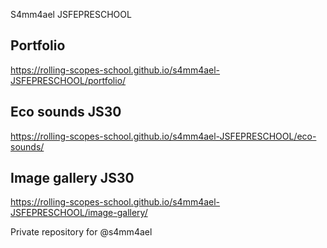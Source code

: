 S4mm4ael JSFEPRESCHOOL

Portfolio 
---------------

https://rolling-scopes-school.github.io/s4mm4ael-JSFEPRESCHOOL/portfolio/

Eco sounds JS30
---------------

https://rolling-scopes-school.github.io/s4mm4ael-JSFEPRESCHOOL/eco-sounds/

Image gallery JS30
---------------

https://rolling-scopes-school.github.io/s4mm4ael-JSFEPRESCHOOL/image-gallery/

Private repository for @s4mm4ael
